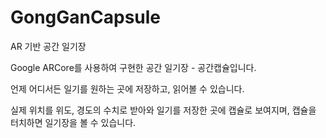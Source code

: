 # GongGanCapsule
AR 기반 공간 일기장

Google ARCore를 사용하여 구현한 공간 일기장 - 공간캡슐입니다. 

언제 어디서든 일기를 원하는 곳에 저장하고, 읽어볼 수 있습니다. 

실제 위치를 위도, 경도의 수치로 받아와 
일기를 저장한 곳에 캡슐로 보여지며, 캡슐을 터치하면 일기장을 볼 수 있습니다. 



